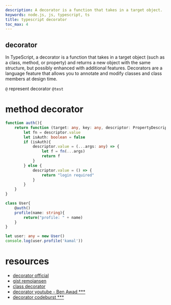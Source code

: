 ```yaml
---
description: A decorator is a function that takes in a target object.
keywords: node.js, js, typescript, ts
title: typescript decorator
toc_max: 4
---
```


## decorator

In TypeScript, a decorator is a function that takes in a target object (such as a class, method, or property) and returns a new object with the same structure, but possibly enhanced with additional features. Decorators are a language feature that allows you to annotate and modify classes and class members at design time.



`@` represent decorator `@test`

# method decorator

```ts
function auth(){
    return function (target: any, key: any, descriptor: PropertyDescriptor){
        let fn = descriptor.value
        let isAuth: boolean = false
        if (isAuth){
            descriptor.value = (...args: any) => {
                let f = fn(...args)
                return f
            }
        } else {
            descriptor.value = () => {
                return "login required"
            }
        }
    }
}

class User{
    @auth()
    profile(name: string){
        return("profile: " + name)
    }
}

let user: any = new User()
console.log(user.profile('kamal'))
```

# resources 

* [decorator official](https://www.typescriptlang.org/docs/handbook/decorators.html)
* [gist remojansen](https://gist.github.com/remojansen/16c661a7afd68e22ac6e)
* [class decorator](https://dev.to/danywalls/decorators-in-typescript-with-example-part-1-m0f)
* [decorator youtube - Ben Awad ***
](https://www.youtube.com/watch?v=bRAcWk9S-6g)
* [decorator codeburst ***](https://codeburst.io/decorate-your-code-with-typescript-decorators-5be4a4ffecb4)
